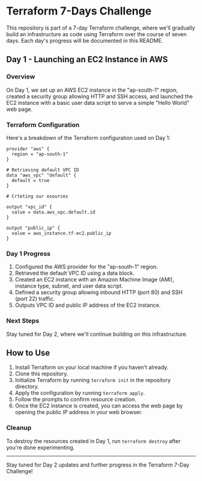# Terraform 7-Days Challenge

This repository is part of a 7-day Terraform challenge, where we'll gradually build an infrastructure as code using Terraform over the course of seven days. Each day's progress will be documented in this README.

## Day 1 - Launching an EC2 Instance in AWS

### Overview

On Day 1, we set up an AWS EC2 instance in the "ap-south-1" region, created a security group allowing HTTP and SSH access, and launched the EC2 instance with a basic user data script to serve a simple "Hello World" web page.

### Terraform Configuration

Here's a breakdown of the Terraform configuration used on Day 1:

```hcl
provider "aws" {
  region = "ap-south-1"
}

# Retrieving default VPC ID
data "aws_vpc" "default" {
  default = true
}

# Crteting our esources

output "vpc_id" {
  value = data.aws_vpc.default.id
}

output "public_ip" {
  value = aws_instance.tf-ec2.public_ip
}
```

### Day 1 Progress

1. Configured the AWS provider for the "ap-south-1" region.
2. Retrieved the default VPC ID using a data block.
3. Created an EC2 instance with an Amazon Machine Image (AMI), instance type, subnet, and user data script.
4. Defined a security group allowing inbound HTTP (port 80) and SSH (port 22) traffic.
5. Outputs VPC ID and public IP address of the EC2 instance.

### Next Steps

Stay tuned for Day 2, where we'll continue building on this infrastructure.

## How to Use

1. Install Terraform on your local machine if you haven't already.
2. Clone this repository.
3. Initialize Terraform by running `terraform init` in the repository directory.
4. Apply the configuration by running `terraform apply`.
5. Follow the prompts to confirm resource creation.
6. Once the EC2 instance is created, you can access the web page by opening the public IP address in your web browser.

### Cleanup

To destroy the resources created in Day 1, run `terraform destroy` after you're done experimenting.

---

Stay tuned for Day 2 updates and further progress in the Terraform 7-Day Challenge!
